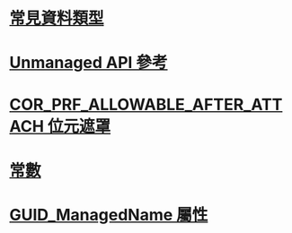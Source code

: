 # [常見資料類型](common-data-types-unmanaged-api-reference.md)
# [Unmanaged API 參考](index.md)
# [COR_PRF_ALLOWABLE_AFTER_ATTACH 位元遮罩](cor-prf-allowable-after-attach-bitmask.md)
# [常數](constants-unmanaged-api-reference.md)
# [GUID_ManagedName 屬性](guid-managedname-attribute.md)
